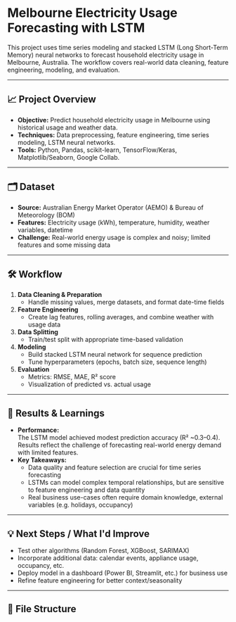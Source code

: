# Melbourne Electricity Usage Forecasting with LSTM

This project uses time series modeling and stacked LSTM (Long Short-Term Memory) neural networks to forecast household electricity usage in Melbourne, Australia. The workflow covers real-world data cleaning, feature engineering, modeling, and evaluation.

---

## 📈 Project Overview

- **Objective:** Predict household electricity usage in Melbourne using historical usage and weather data.
- **Techniques:** Data preprocessing, feature engineering, time series modeling, LSTM neural networks.
- **Tools:** Python, Pandas, scikit-learn, TensorFlow/Keras, Matplotlib/Seaborn, Google Collab.

---

## 🗂️ Dataset

- **Source:** Australian Energy Market Operator (AEMO) & Bureau of Meteorology (BOM)
- **Features:** Electricity usage (kWh), temperature, humidity, weather variables, datetime
- **Challenge:** Real-world energy usage is complex and noisy; limited features and some missing data

---

## 🛠️ Workflow

1. **Data Cleaning & Preparation**
    - Handle missing values, merge datasets, and format date-time fields
2. **Feature Engineering**
    - Create lag features, rolling averages, and combine weather with usage data
3. **Data Splitting**
    - Train/test split with appropriate time-based validation
4. **Modeling**
    - Build stacked LSTM neural network for sequence prediction
    - Tune hyperparameters (epochs, batch size, sequence length)
5. **Evaluation**
    - Metrics: RMSE, MAE, R² score
    - Visualization of predicted vs. actual usage

---

## 🔎 Results & Learnings

- **Performance:**  
  The LSTM model achieved modest prediction accuracy (R² ~0.3–0.4). Results reflect the challenge of forecasting real-world energy demand with limited features.
- **Key Takeaways:**
    - Data quality and feature selection are crucial for time series forecasting
    - LSTMs can model complex temporal relationships, but are sensitive to feature engineering and data quantity
    - Real business use-cases often require domain knowledge, external variables (e.g. holidays, occupancy)

---

## 💡 Next Steps / What I'd Improve

- Test other algorithms (Random Forest, XGBoost, SARIMAX)
- Incorporate additional data: calendar events, appliance usage, occupancy, etc.
- Deploy model in a dashboard (Power BI, Streamlit, etc.) for business use
- Refine feature engineering for better context/seasonality

---

## 📁 File Structure

